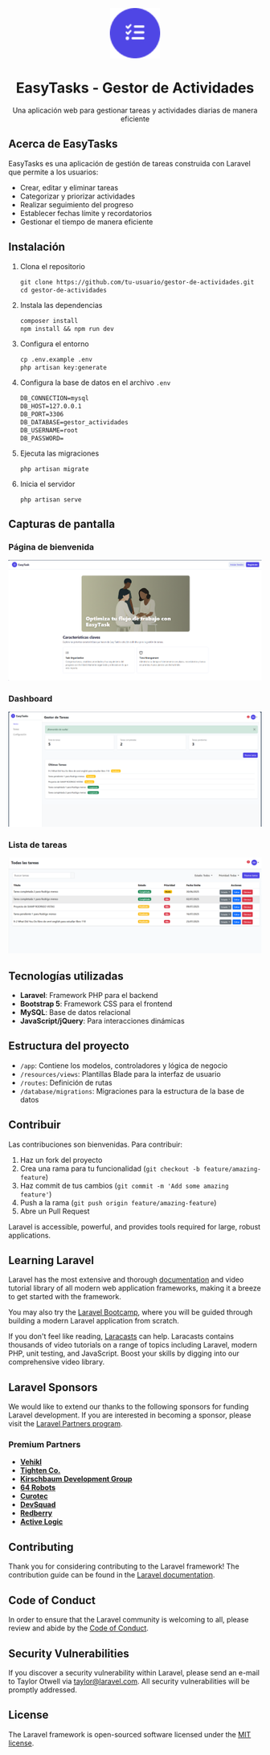 <p align="center"><img src="public/logo.png" width="100" alt="EasyTasks Logo"></p>

<h1 align="center">EasyTasks - Gestor de Actividades</h1>

<p align="center">
Una aplicación web para gestionar tareas y actividades diarias de manera eficiente
</p>

## Acerca de EasyTasks

EasyTasks es una aplicación de gestión de tareas construida con Laravel que permite a los usuarios:

- Crear, editar y eliminar tareas
- Categorizar y priorizar actividades
- Realizar seguimiento del progreso
- Establecer fechas límite y recordatorios
- Gestionar el tiempo de manera eficiente

## Instalación

1. Clona el repositorio
   ```
   git clone https://github.com/tu-usuario/gestor-de-actividades.git
   cd gestor-de-actividades
   ```

2. Instala las dependencias
   ```
   composer install
   npm install && npm run dev
   ```

3. Configura el entorno
   ```
   cp .env.example .env
   php artisan key:generate
   ```

4. Configura la base de datos en el archivo `.env`
   ```
   DB_CONNECTION=mysql
   DB_HOST=127.0.0.1
   DB_PORT=3306
   DB_DATABASE=gestor_actividades
   DB_USERNAME=root
   DB_PASSWORD=
   ```

5. Ejecuta las migraciones
   ```
   php artisan migrate
   ```

6. Inicia el servidor
   ```
   php artisan serve
   ```

## Capturas de pantalla

### Página de bienvenida
![Página de bienvenida](public/screenshots/welcome.png)

### Dashboard
![Dashboard](public/screenshots/dashboard.png)

### Lista de tareas
![Lista de tareas](public/screenshots/tasks.png)

## Tecnologías utilizadas

- **Laravel**: Framework PHP para el backend
- **Bootstrap 5**: Framework CSS para el frontend
- **MySQL**: Base de datos relacional
- **JavaScript/jQuery**: Para interacciones dinámicas

## Estructura del proyecto

- `/app`: Contiene los modelos, controladores y lógica de negocio
- `/resources/views`: Plantillas Blade para la interfaz de usuario
- `/routes`: Definición de rutas
- `/database/migrations`: Migraciones para la estructura de la base de datos

## Contribuir

Las contribuciones son bienvenidas. Para contribuir:

1. Haz un fork del proyecto
2. Crea una rama para tu funcionalidad (`git checkout -b feature/amazing-feature`)
3. Haz commit de tus cambios (`git commit -m 'Add some amazing feature'`)
4. Push a la rama (`git push origin feature/amazing-feature`)
5. Abre un Pull Request

Laravel is accessible, powerful, and provides tools required for large, robust applications.

## Learning Laravel

Laravel has the most extensive and thorough [documentation](https://laravel.com/docs) and video tutorial library of all modern web application frameworks, making it a breeze to get started with the framework.

You may also try the [Laravel Bootcamp](https://bootcamp.laravel.com), where you will be guided through building a modern Laravel application from scratch.

If you don't feel like reading, [Laracasts](https://laracasts.com) can help. Laracasts contains thousands of video tutorials on a range of topics including Laravel, modern PHP, unit testing, and JavaScript. Boost your skills by digging into our comprehensive video library.

## Laravel Sponsors

We would like to extend our thanks to the following sponsors for funding Laravel development. If you are interested in becoming a sponsor, please visit the [Laravel Partners program](https://partners.laravel.com).

### Premium Partners

- **[Vehikl](https://vehikl.com)**
- **[Tighten Co.](https://tighten.co)**
- **[Kirschbaum Development Group](https://kirschbaumdevelopment.com)**
- **[64 Robots](https://64robots.com)**
- **[Curotec](https://www.curotec.com/services/technologies/laravel)**
- **[DevSquad](https://devsquad.com/hire-laravel-developers)**
- **[Redberry](https://redberry.international/laravel-development)**
- **[Active Logic](https://activelogic.com)**

## Contributing

Thank you for considering contributing to the Laravel framework! The contribution guide can be found in the [Laravel documentation](https://laravel.com/docs/contributions).

## Code of Conduct

In order to ensure that the Laravel community is welcoming to all, please review and abide by the [Code of Conduct](https://laravel.com/docs/contributions#code-of-conduct).

## Security Vulnerabilities

If you discover a security vulnerability within Laravel, please send an e-mail to Taylor Otwell via [taylor@laravel.com](mailto:taylor@laravel.com). All security vulnerabilities will be promptly addressed.

## License

The Laravel framework is open-sourced software licensed under the [MIT license](https://opensource.org/licenses/MIT).
